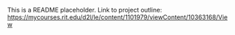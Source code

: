 This is a README placeholder.
Link to project outline: https://mycourses.rit.edu/d2l/le/content/1101979/viewContent/10363168/View
